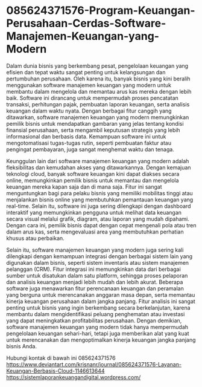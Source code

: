 # 085624371576-Program-Keuangan-Perusahaan-Cerdas-Software-Manajemen-Keuangan-yang-Modern

Dalam dunia bisnis yang berkembang pesat, pengelolaan keuangan yang efisien dan tepat waktu sangat penting untuk kelangsungan dan pertumbuhan perusahaan. Oleh karena itu, banyak bisnis yang kini beralih menggunakan software manajemen keuangan yang modern untuk membantu dalam mengelola dan memantau arus kas mereka dengan lebih baik. Software ini dirancang untuk mempermudah proses pencatatan transaksi, perhitungan pajak, pembuatan laporan keuangan, serta analisis keuangan dalam waktu nyata. Dengan berbagai fitur canggih yang ditawarkan, software manajemen keuangan yang modern memungkinkan pemilik bisnis untuk mendapatkan gambaran yang jelas tentang kondisi finansial perusahaan, serta mengambil keputusan strategis yang lebih informasional dan berbasis data. Kemampuan software ini untuk mengotomatisasi tugas-tugas rutin, seperti pembuatan faktur atau pengingat pembayaran, juga sangat menghemat waktu dan tenaga.

Keunggulan lain dari software manajemen keuangan yang modern adalah fleksibilitas dan kemudahan akses yang ditawarkannya. Dengan kemajuan teknologi cloud, banyak software keuangan kini dapat diakses secara online, memungkinkan pemilik bisnis untuk memantau dan mengelola keuangan mereka kapan saja dan di mana saja. Fitur ini sangat menguntungkan bagi para pelaku bisnis yang memiliki mobilitas tinggi atau menjalankan bisnis online yang membutuhkan pemantauan keuangan yang real-time. Selain itu, software ini juga sering dilengkapi dengan dashboard interaktif yang memungkinkan pengguna untuk melihat data keuangan secara visual melalui grafik, diagram, atau laporan yang mudah dipahami. Dengan cara ini, pemilik bisnis dapat dengan cepat mengenali pola atau tren dalam arus kas, serta mengevaluasi area yang membutuhkan perhatian khusus atau perbaikan.

Selain itu, software manajemen keuangan yang modern juga sering kali dilengkapi dengan kemampuan integrasi dengan berbagai sistem lain yang digunakan dalam bisnis, seperti sistem inventaris atau sistem manajemen pelanggan (CRM). Fitur integrasi ini memungkinkan data dari berbagai sumber untuk disatukan dalam satu platform, sehingga proses pelaporan dan analisis keuangan menjadi lebih mudah dan lebih akurat. Beberapa software juga menawarkan fitur perencanaan keuangan dan peramalan yang berguna untuk merencanakan anggaran masa depan, serta memantau kinerja keuangan perusahaan dalam jangka panjang. Fitur analisis ini sangat penting untuk bisnis yang ingin berkembang secara berkelanjutan, karena membantu dalam mengidentifikasi peluang penghematan atau investasi yang dapat meningkatkan profitabilitas perusahaan. Dengan demikian, software manajemen keuangan yang modern tidak hanya mempermudah pengelolaan keuangan sehari-hari, tetapi juga memberikan alat yang kuat untuk merencanakan dan mengoptimalkan kinerja keuangan jangka panjang bisnis Anda.

Hubungi kontak di bawah ini
085624371576
https://www.deviantart.com/krisnanr/journal/085624371576-Layanan-Keuangan-Berbasis-Cloud-1146613644
https://sistemlaporankeuangandigital.wordpress.com/
